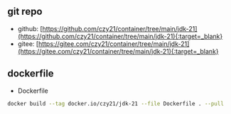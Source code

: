 ## git repo
  - github: [https://github.com/czy21/container/tree/main/jdk-21](https://github.com/czy21/container/tree/main/jdk-21){:target=_blank}
  - gitee: [https://gitee.com/czy21/container/tree/main/jdk-21](https://gitee.com/czy21/container/tree/main/jdk-21){:target=_blank}
## dockerfile
- Dockerfile
```bash
docker build --tag docker.io/czy21/jdk-21 --file Dockerfile . --pull
```